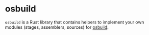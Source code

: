 # osbuild

`osbuild` is a Rust library that contains helpers to implement your own
modules (stages, assemblers, sources) for [osbuild](https://osbuild.org/).
